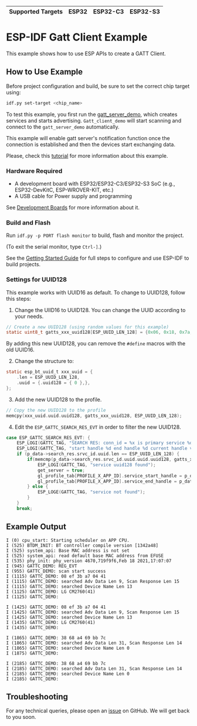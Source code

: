 | Supported Targets | ESP32 | ESP32-C3 | ESP32-S3 |
| ----------------- | ----- | -------- | -------- |

# ESP-IDF Gatt Client Example

This example shows how to use ESP APIs to create a GATT Client.

## How to Use Example

Before project configuration and build, be sure to set the correct chip target using:

```bash
idf.py set-target <chip_name>
```

To test this example, you first run the [gatt_server_demo](../gatt_server), which creates services and starts advertising. `Gatt_client_demo` will start scanning and connect to the `gatt_server_demo` automatically.

This example will enable gatt server's notification function once the connection is established and then the devices start exchanging data.

Please, check this [tutorial](tutorial/Gatt_Client_Example_Walkthrough.md) for more information about this example.

### Hardware Required

* A development board with ESP32/ESP32-C3/ESP32-S3 SoC (e.g., ESP32-DevKitC, ESP-WROVER-KIT, etc.)
* A USB cable for Power supply and programming

See [Development Boards](https://www.espressif.com/en/products/devkits) for more information about it.

### Build and Flash

Run `idf.py -p PORT flash monitor` to build, flash and monitor the project.

(To exit the serial monitor, type ``Ctrl-]``.)

See the [Getting Started Guide](https://idf.espressif.com/) for full steps to configure and use ESP-IDF to build projects.

### Settings for UUID128

This example works with UUID16 as default. To change to UUID128, follow this steps:

1. Change the UIID16 to UUID128. You can change the UUID according to your needs.

```c
// Create a new UUID128 (using random values for this example)
static uint8_t gatts_xxx_uuid128[ESP_UUID_LEN_128] = {0x06, 0x18, 0x7a, 0xec, 0xbe, 0x11, 0x11, 0xea, 0x00, 0x16, 0x02, 0x42, 0x01, 0x13, 0x00, 0x04};
```
By adding this new UUID128, you can remove the `#define` macros with the old UUID16.

2. Change the structure to:

```c
static esp_bt_uuid_t xxx_uuid = {
    .len = ESP_UUID_LEN_128,
    .uuid = {.uuid128 = { 0 },},
};
```

3. Add the new UUID128 to the profile.

```c
// Copy the new UUID128 to the profile
memcpy(xxx_uuid.uuid.uuid128, gatts_xxx_uuid128, ESP_UUID_LEN_128);
```

4. Edit the `ESP_GATTC_SEARCH_RES_EVT` in order to filter the new UUID128.

```c
case ESP_GATTC_SEARCH_RES_EVT: {
    ESP_LOGI(GATTC_TAG, "SEARCH RES: conn_id = %x is primary service %d", p_data->search_res.conn_id, p_data->search_res.is_primary);
    ESP_LOGI(GATTC_TAG, "start handle %d end handle %d current handle value %d", p_data->search_res.start_handle, p_data->search_res.end_handle, p_data->search_res.srvc_id.inst_id);
    if (p_data->search_res.srvc_id.uuid.len == ESP_UUID_LEN_128) {
        if(memcmp(p_data->search_res.srvc_id.uuid.uuid.uuid128, gatts_xxx_uuid128, ESP_UUID_LEN_128) == 0){
            ESP_LOGI(GATTC_TAG, "service uuid128 found");
            get_server = true;
            gl_profile_tab[PROFILE_X_APP_ID].service_start_handle = p_data->search_res.start_handle;
            gl_profile_tab[PROFILE_X_APP_ID].service_end_handle = p_data->search_res.end_handle;
        } else {
            ESP_LOGE(GATTC_TAG, "service not found");
        }
    }
    break;
```

## Example Output

```
I (0) cpu_start: Starting scheduler on APP CPU.
I (525) BTDM_INIT: BT controller compile version [1342a48]
I (525) system_api: Base MAC address is not set
I (525) system_api: read default base MAC address from EFUSE
I (535) phy_init: phy_version 4670,719f9f6,Feb 18 2021,17:07:07
I (945) GATTC_DEMO: REG_EVT
I (955) GATTC_DEMO: scan start success
I (1115) GATTC_DEMO: 08 ef 3b a7 04 41 
I (1115) GATTC_DEMO: searched Adv Data Len 9, Scan Response Len 15
I (1115) GATTC_DEMO: searched Device Name Len 13
I (1125) GATTC_DEMO: LG CM2760(41)
I (1125) GATTC_DEMO: 

I (1425) GATTC_DEMO: 08 ef 3b a7 04 41 
I (1425) GATTC_DEMO: searched Adv Data Len 9, Scan Response Len 15
I (1425) GATTC_DEMO: searched Device Name Len 13
I (1435) GATTC_DEMO: LG CM2760(41)
I (1435) GATTC_DEMO: 

I (1865) GATTC_DEMO: 38 68 a4 69 bb 7c 
I (1865) GATTC_DEMO: searched Adv Data Len 31, Scan Response Len 14
I (1865) GATTC_DEMO: searched Device Name Len 0
I (1875) GATTC_DEMO: 

I (2185) GATTC_DEMO: 38 68 a4 69 bb 7c 
I (2185) GATTC_DEMO: searched Adv Data Len 31, Scan Response Len 14
I (2185) GATTC_DEMO: searched Device Name Len 0
I (2185) GATTC_DEMO:
```

## Troubleshooting

For any technical queries, please open an [issue](https://github.com/espressif/esp-idf/issues) on GitHub. We will get back to you soon.

